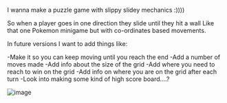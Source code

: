 I wanna make a puzzle game with slippy slidey mechanics :))))

So when a player goes in one direction they slide until they hit a wall
Like that one Pokemon minigame but with co-ordinates based movements. 

In future versions I want to add things like:

-Make it so you can keep moving until you reach the end
-Add a number of moves made
-Add info about the size of the grid
-Add where you need to reach to win on the grid
-Add info on where you are on the grid after each turn
-Look into making some kind of high score board....?

![image](https://user-images.githubusercontent.com/89007861/158974746-65fc55d5-98f7-4ede-a2d2-25f6cd0489ea.png)
